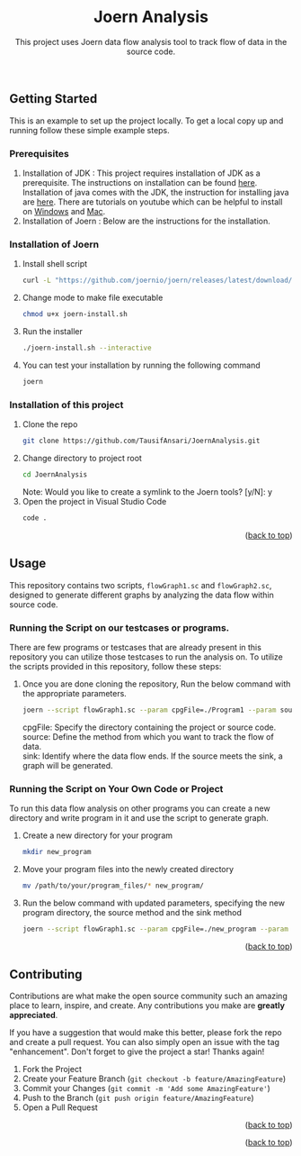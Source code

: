 <!-- # JoernAnalysis
This project uses Joern data flow analysis tool to track flow of data in the source code. -->


<!-- Improved compatibility of back to top link: See: https://github.com/othneildrew/Best-README-Template/pull/73 -->
<a name="readme-top"></a>
<!--
*** Thanks for checking out the Best-README-Template. If you have a suggestion
*** that would make this better, please fork the repo and create a pull request
*** or simply open an issue with the tag "enhancement".
*** Don't forget to give the project a star!
*** Thanks again! Now go create something AMAZING! :D
-->




<!-- PROJECT LOGO -->
<br />
<div align="center">
<!--   <a href="https://github.com/github_username/repo_name">
    <img src="images/logo.png" alt="Logo" width="80" height="80">
  </a> -->

<h1 align="center">Joern Analysis</h3>

  <p align="center">
    This project uses Joern data flow analysis tool to track flow of data in the source code.
    <br />
<!--     <a href="https://github.com/github_username/repo_name"><strong>Explore the docs »</strong></a> -->
    <br />
    <br />
  </p>
</div>



<!-- GETTING STARTED -->
## Getting Started

This is an example to set up the project locally.
To get a local copy up and running follow these simple example steps.

### Prerequisites

1. Installation of JDK : This project requires installation of JDK as a prerequisite. The instructions on installation can be found [here](https://docs.oracle.com/en/java/javase/18/install/overview-jdk-installation.html#GUID-8677A77F-231A-40F7-98B9-1FD0B48C346A). Installation of java comes with the JDK, the instruction for installing java are [here](https://www.oracle.com/java/technologies/downloads/).
There are tutorials on youtube which can be helpful to install on [Windows](https://www.youtube.com/watch?v=jPwrWjEwtrw) and [Mac](https://www.youtube.com/watch?v=PQk9O03cukQ).
2. Installation of Joern : Below are the instructions for the installation.




### Installation of Joern

1. Install shell script
   ```sh
   curl -L "https://github.com/joernio/joern/releases/latest/download/joern-install.sh" -o joern-install.sh
   ```
2. Change mode to make file executable
   ```sh
   chmod u+x joern-install.sh
   ```
3. Run the installer
   ```sh
   ./joern-install.sh --interactive
   ```
4. You can test your installation by running the following command
   ```sh
   joern
   ```


### Installation of this project

1. Clone the repo
   ```sh
   git clone https://github.com/TausifAnsari/JoernAnalysis.git
   ```
3. Change directory to project root
   ```sh
   cd JoernAnalysis
   ```
   Note: Would you like to create a symlink to the Joern tools? [y/N]: y
4. Open the project in Visual Studio Code
   ```sh
   code .
   ```


<p align="right">(<a href="#readme-top">back to top</a>)</p>



<!-- USAGE EXAMPLES -->
## Usage

This repository contains two scripts, `flowGraph1.sc` and `flowGraph2.sc`, designed to generate different graphs by analyzing the data flow within source code.

### Running the Script on our testcases or programs.
There are few programs or testcases that are already present in this repository you can utilize those testcases to run the analysis on. To utilize the scripts provided in this repository, follow these steps:

1. Once you are done cloning the repository, Run the below command with the appropriate parameters.
   ```sh
   joern --script flowGraph1.sc --param cpgFile=./Program1 --param source=input --param sink=print
   ```

   cpgFile: Specify the directory containing the project or source code. <br />
   source: Define the method from which you want to track the flow of data. <br />
   sink: Identify where the data flow ends. If the source meets the sink, a graph will be generated. <br />


### Running the Script on Your Own Code or Project
To run this data flow analysis on other programs you can create a new directory and write program in it and use the script to generate graph.

1. Create a new directory for your program
   ```sh
   mkdir new_program
   ```
2. Move your program files into the newly created directory
   ```sh
   mv /path/to/your/program_files/* new_program/
   ```
3. Run the below command with updated parameters, specifying the new program directory, the source method and the sink method
   ```sh
   joern --script flowGraph1.sc --param cpgFile=./new_program --param source=input --param sink=print
   ```
   
<p align="right">(<a href="#readme-top">back to top</a>)</p>



<!-- CONTRIBUTING -->
## Contributing

Contributions are what make the open source community such an amazing place to learn, inspire, and create. Any contributions you make are **greatly appreciated**.

If you have a suggestion that would make this better, please fork the repo and create a pull request. You can also simply open an issue with the tag "enhancement".
Don't forget to give the project a star! Thanks again!

1. Fork the Project
2. Create your Feature Branch (`git checkout -b feature/AmazingFeature`)
3. Commit your Changes (`git commit -m 'Add some AmazingFeature'`)
4. Push to the Branch (`git push origin feature/AmazingFeature`)
5. Open a Pull Request

<p align="right">(<a href="#readme-top">back to top</a>)</p>



<p align="right">(<a href="#readme-top">back to top</a>)</p>



<!-- MARKDOWN LINKS & IMAGES -->
<!-- https://www.markdownguide.org/basic-syntax/#reference-style-links 
[contributors-shield]: https://img.shields.io/github/contributors/github_username/repo_name.svg?style=for-the-badge
[contributors-url]: https://github.com/github_username/repo_name/graphs/contributors
[forks-shield]: https://img.shields.io/github/forks/github_username/repo_name.svg?style=for-the-badge
[forks-url]: https://github.com/github_username/repo_name/network/members
[stars-shield]: https://img.shields.io/github/stars/github_username/repo_name.svg?style=for-the-badge
[stars-url]: https://github.com/github_username/repo_name/stargazers
[issues-shield]: https://img.shields.io/github/issues/github_username/repo_name.svg?style=for-the-badge
[issues-url]: https://github.com/github_username/repo_name/issues
[license-shield]: https://img.shields.io/github/license/github_username/repo_name.svg?style=for-the-badge
[license-url]: https://github.com/github_username/repo_name/blob/master/LICENSE.txt
[linkedin-shield]: https://img.shields.io/badge/-LinkedIn-black.svg?style=for-the-badge&logo=linkedin&colorB=555
[linkedin-url]: https://linkedin.com/in/linkedin_username
[product-screenshot]: images/screenshot.png
[Next.js]: https://img.shields.io/badge/next.js-000000?style=for-the-badge&logo=nextdotjs&logoColor=white
[Next-url]: https://nextjs.org/
[React.js]: https://img.shields.io/badge/React-20232A?style=for-the-badge&logo=react&logoColor=61DAFB
[React-url]: https://reactjs.org/
[Vue.js]: https://img.shields.io/badge/Vue.js-35495E?style=for-the-badge&logo=vuedotjs&logoColor=4FC08D
[Vue-url]: https://vuejs.org/
[Angular.io]: https://img.shields.io/badge/Angular-DD0031?style=for-the-badge&logo=angular&logoColor=white
[Angular-url]: https://angular.io/
[Svelte.dev]: https://img.shields.io/badge/Svelte-4A4A55?style=for-the-badge&logo=svelte&logoColor=FF3E00
[Svelte-url]: https://svelte.dev/
[Laravel.com]: https://img.shields.io/badge/Laravel-FF2D20?style=for-the-badge&logo=laravel&logoColor=white
[Laravel-url]: https://laravel.com
[Bootstrap.com]: https://img.shields.io/badge/Bootstrap-563D7C?style=for-the-badge&logo=bootstrap&logoColor=white
[Bootstrap-url]: https://getbootstrap.com
[JQuery.com]: https://img.shields.io/badge/jQuery-0769AD?style=for-the-badge&logo=jquery&logoColor=white
[JQuery-url]: https://jquery.com -->
